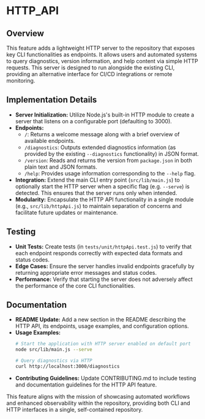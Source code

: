 # HTTP_API

## Overview
This feature adds a lightweight HTTP server to the repository that exposes key CLI functionalities as endpoints. It allows users and automated systems to query diagnostics, version information, and help content via simple HTTP requests. This server is designed to run alongside the existing CLI, providing an alternative interface for CI/CD integrations or remote monitoring.

## Implementation Details
- **Server Initialization:** Utilize Node.js's built-in HTTP module to create a server that listens on a configurable port (defaulting to 3000).
- **Endpoints:**
  - `/`: Returns a welcome message along with a brief overview of available endpoints.
  - `/diagnostics`: Outputs extended diagnostics information (as provided by the existing `--diagnostics` functionality) in JSON format.
  - `/version`: Reads and returns the version from `package.json` in both plain text and JSON formats.
  - `/help`: Provides usage information corresponding to the `--help` flag.
- **Integration:** Extend the main CLI entry point (`src/lib/main.js`) to optionally start the HTTP server when a specific flag (e.g. `--serve`) is detected. This ensures that the server runs only when intended.
- **Modularity:** Encapsulate the HTTP API functionality in a single module (e.g., `src/lib/httpApi.js`) to maintain separation of concerns and facilitate future updates or maintenance.

## Testing
- **Unit Tests:** Create tests (in `tests/unit/httpApi.test.js`) to verify that each endpoint responds correctly with expected data formats and status codes.
- **Edge Cases:** Ensure the server handles invalid endpoints gracefully by returning appropriate error messages and status codes.
- **Performance:** Verify that starting the server does not adversely affect the performance of the core CLI functionalities.

## Documentation
- **README Update:** Add a new section in the README describing the HTTP API, its endpoints, usage examples, and configuration options.
- **Usage Examples:**
  ```bash
  # Start the application with HTTP server enabled on default port
  node src/lib/main.js --serve
  
  # Query diagnostics via HTTP
  curl http://localhost:3000/diagnostics
  ```
- **Contributing Guidelines:** Update CONTRIBUTING.md to include testing and documentation guidelines for the HTTP API feature.

This feature aligns with the mission of showcasing automated workflows and enhanced observability within the repository, providing both CLI and HTTP interfaces in a single, self-contained repository.